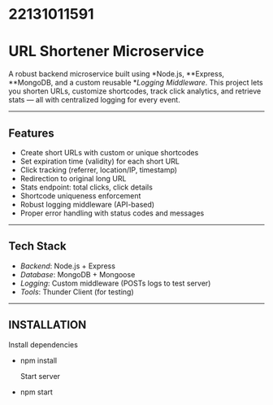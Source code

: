 # 22131011591


# URL Shortener Microservice

A robust backend microservice built using *Node.js, **Express, **MongoDB, and a custom reusable **Logging Middleware*. This project lets you shorten URLs, customize shortcodes, track click analytics, and retrieve stats — all with centralized logging for every event.

---

## Features

-  Create short URLs with custom or unique shortcodes
- Set expiration time (validity) for each short URL
- Click tracking (referrer, location/IP, timestamp)
- Redirection to original long URL
- Stats endpoint: total clicks, click details
- Shortcode uniqueness enforcement
- Robust logging middleware (API-based)
- Proper error handling with status codes and messages

---

## Tech Stack

- *Backend*: Node.js + Express
- *Database*: MongoDB + Mongoose
- *Logging*: Custom middleware (POSTs logs to test server)
- *Tools*: Thunder Client (for testing)

---

## INSTALLATION 

Install dependencies
- npm install

  Start server
-  npm start
